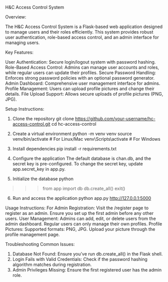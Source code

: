 H&C Access Control System

Overview:

The H&C Access Control System is a Flask-based web application designed to manage users and their roles efficiently. This system provides robust user authentication, role-based access control, and an admin interface for managing users.

Key Features:

User Authentication: Secure login/logout system with password hashing.
Role-Based Access Control: Admins can manage user accounts and roles, while regular users can update their profiles.
Secure Password Handling: Enforces strong password policies with an optional password generator.
Admin Dashboard: Comprehensive user management interface for admins.
Profile Management: Users can upload profile pictures and change their details.
File Upload Support: Allows secure uploads of profile pictures (PNG, JPG).

Setup Instructions:

1. Clone the repository
git clone https://github.com/your-username/hc-access-control.git
cd hc-access-control

2. Create a virtual environment
python -m venv venv
source venv/bin/activate      # For Linux/Mac
venv\Scripts\activate         # For Windows

3. Install dependencies
pip install -r requirements.txt

4. Configure the application
The default database is chan.db, and the secret key is pre-configured. To change the secret key, update app.secret_key in app.py.

5. Initialize the database
python
>>> from app import db
>>> db.create_all()
>>> exit()

6. Run and access the application
python app.py
http://127.0.0.1:5000 

Usage Instructions:
For Admin Registration:
Visit the /register page to register as an admin.
Ensure you set up the first admin before any other users.
User Management:
Admins can add, edit, or delete users from the admin dashboard.
Regular users can only manage their own profiles.
Profile Pictures:
Supported formats: PNG, JPG.
Upload your picture through the profile management page.

Troubleshooting
Common Issues:
1. Database Not Found:
Ensure you’ve run db.create_all() in the Flask shell.
2. Login Fails with Valid Credentials:
Check if the password hashing algorithm matches during registration.
3. Admin Privileges Missing:
Ensure the first registered user has the admin role.

